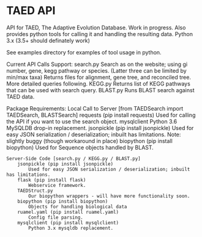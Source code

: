 # TAED API

API for TAED, The Adaptive Evolution Database. Work in progress.
Also provides python tools for calling it and handling the resulting data.
Python 3.x (3.5+ should definately work)

See examples directory for examples of tool usage in python.

Current API Calls Support:
	search.py
		Search as on the website; using gi number, gene, kegg pathway or species.
		(Latter three can be limited by min/max taxa)
		Returns files for alignment, gene tree, and reconciled tree.
		More detailed queries following.
	KEGG.py
		Returns list of KEGG pathways that can be used with search query.
	BLAST.py
		Runs BLAST search against TAED data.

Package Requirements:
	Local Call to Server [from TAEDSearch import TAEDSearch, BLASTSearch]
		requests (pip install requests)
			Used for calling the API if you want to use the search object.
		mysqlclient
			Python 3.6 MySQLDB drop-in replacement.
		jsonpickle (pip install jsonpickle)
			Used for easy JSON serialization / deserialization; inbuilt has limitations.
			Note: slightly buggy (though workaround in place)
		biopython (pip install biopython)
			Used for Sequence objects handled by BLAST.

	Server-Side Code [search.py / KEGG.py / BLAST.py]
		jsonpickle (pip install jsonpickle)
			Used for easy JSON serialization / deserialization; inbuilt has limitations.
		flask (pip install flask)
			Webservice framework.
		TAEDStruct.py
			Our biopython wrappers - will have more functionality soon.
		biopython (pip install biopython)
			Objects for handling biological data
		ruamel.yaml (pip install ruamel.yaml)
			Config file parsing.
		mysqlclient (pip install mysqlclient)
			Python 3.x mysqldb replacement.
		